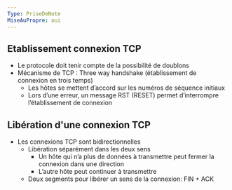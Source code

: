 ```yaml
---
Type: PriseDeNote
MiseAuPropre: oui
---
```


## Etablissement connexion TCP
- Le protocole doit tenir compte de la possibilité de doublons
- Mécanisme de TCP : Three way handshake (établissement de connexion en trois temps)
	- Les hôtes se mettent d’accord sur les numéros de séquence initiaux
	- Lors d’une erreur, un message RST (RESET) permet d’interrompre l’établissement de connexion

## Libération d'une connexion TCP
- Les connexions TCP sont bidirectionnelles
	- Libération séparément dans les deux sens
		- Un hôte qui n’a plus de données à transmettre peut fermer la connexion dans une direction
		- L’autre hôte peut continuer à transmettre
	- Deux segments pour libérer un sens de la connexion: FIN + ACK